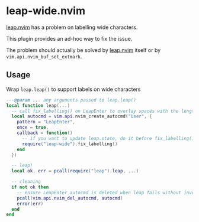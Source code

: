 # leap-wide.nvim

[leap.nvim] has a problem on labelling wide characters.

This plugin provides an ad-hoc way to fix the issue.

The problem should actually be solved by [leap.nvim] itself or by `vim.api.nvim_buf_set_extmark`.

## Usage

Wrap `leap.leap()` to support labels on wide characters

``` lua
---@param ... any arguments passed to leap.leap()
local function leap(...)
  -- call fix_labelling() on LeapEnter to overlay spaces with the length same as the strdisplaywidth of base text to be labelled
  local autocmd = vim.api.nvim_create_autocmd("User", {
    pattern = "LeapEnter",
    once = true,
    callback = function()
      -- if you want to update leap.state, do it before fix_labelling()
      require("leap-wide").fix_labelling()
    end
  })

  -- leap!
  local ok, err = pcall(require("leap").leap, ...)

  -- cleaning
  if not ok then
    -- ensure LeapEnter autocmd is deleted when leap fails without invoking the event
    pcall(vim.api.nvim_del_autocmd, autocmd)
    error(err)
  end
end
```

[leap.nvim]: https://github.com/ggandor/leap.nvim
